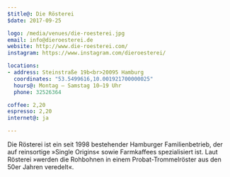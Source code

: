 ```yaml
---
$title@: Die Rösterei
$date: 2017-09-25

logo: /media/venues/die-roesterei.jpg
email: info@dieroesterei.de
website: http://www.die-roesterei.com/
instagram: https://www.instagram.com/dieroesterei/

locations:
- address: Steinstraße 19b<br>20095 Hamburg
  coordinates: "53.5499616,10.001921700000025"
  hours@: Montag – Samstag 10–19 Uhr
  phone: 32526364

coffee: 2,20
espresso: 2,20
internet@: ja

---
```

Die Rösterei ist ein seit 1998 bestehender Hamburger Familienbetrieb, der auf reinsortige »Single Origins« sowie Farmkaffees spezialisiert ist. Laut Rösterei »werden die Rohbohnen in einem Probat-Trommelröster aus den 50er Jahren veredelt«.